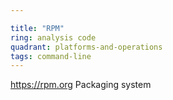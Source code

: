 ```yaml
---

title: "RPM"
ring: analysis code
quadrant: platforms-and-operations
tags: command-line
---
```

https://rpm.org
Packaging system
